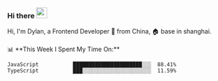 ### Hi there <img src="https://media.giphy.com/media/hvRJCLFzcasrR4ia7z/giphy.gif" width="25px">

<!-- ![visitors](https://visitor-badge.glitch.me/badge?page_id=dislfyer.dislfyer) --!>

Hi, I'm Dylan, a Frontend Developer 🚀 from China, 🏠 base in shanghai.
<br/>
<br/>

📊 **This Week I Spent My Time On:**


<!--START_SECTION:waka-->

```text
JavaScript           ██████████████████████░░░  88.41%
TypeScript           ███░░░░░░░░░░░░░░░░░░░░░░  11.59%
```

<!--END_SECTION:waka-->

<!--
**About Me:**
 -->
